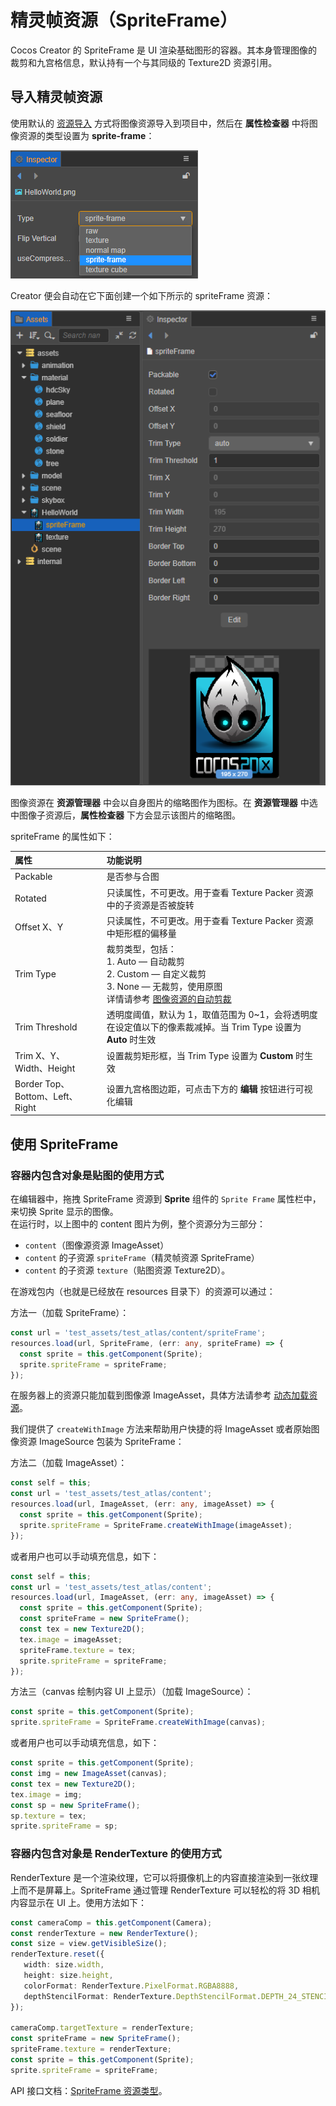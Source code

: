 # 精灵帧资源（SpriteFrame）

Cocos Creator 的 SpriteFrame 是 UI 渲染基础图形的容器。其本身管理图像的裁剪和九宫格信息，默认持有一个与其同级的 Texture2D 资源引用。

## 导入精灵帧资源

使用默认的 [资源导入](asset-workflow.md) 方式将图像资源导入到项目中，然后在 **属性检查器** 中将图像资源的类型设置为 **sprite-frame**：

![set sprite-frame](sprite-frame/set-spriteframe.png)

Creator 便会自动在它下面创建一个如下所示的 spriteFrame 资源：

![imported texture](sprite-frame/imported_texture.png)

图像资源在 **资源管理器** 中会以自身图片的缩略图作为图标。在 **资源管理器** 中选中图像子资源后，**属性检查器** 下方会显示该图片的缩略图。

spriteFrame 的属性如下：

| 属性 | 功能说明 |
| :--- | :--- |
| Packable    | 是否参与合图      |
| Rotated  | 只读属性，不可更改。用于查看 Texture Packer 资源中的子资源是否被旋转 |
| Offset X、Y | 只读属性，不可更改。用于查看 Texture Packer 资源中矩形框的偏移量 |
| Trim Type | 裁剪类型，包括：<br>1. Auto — 自动裁剪<br>2. Custom — 自定义裁剪<br>3. None — 无裁剪，使用原图<br>详情请参考 [图像资源的自动剪裁](trim.md) |
| Trim Threshold | 透明度阈值，默认为 1，取值范围为 0~1，会将透明度在设定值以下的像素裁减掉。当 Trim Type 设置为 **Auto** 时生效 |
| Trim X、Y、Width、Height | 设置裁剪矩形框，当 Trim Type 设置为 **Custom** 时生效 |
| Border Top、Bottom、Left、Right | 设置九宫格图边距，可点击下方的 **编辑** 按钮进行可视化编辑  |

## 使用 SpriteFrame

### 容器内包含对象是贴图的使用方式

在编辑器中，拖拽 SpriteFrame 资源到 **Sprite** 组件的 `Sprite Frame` 属性栏中，来切换 Sprite 显示的图像。<br>
在运行时，以上图中的 content 图片为例，整个资源分为三部分：
- `content`（图像源资源 ImageAsset）
- `content` 的子资源 `spriteFrame`（精灵帧资源 SpriteFrame）
- `content` 的子资源 `texture`（贴图资源 Texture2D）。

在游戏包内（也就是已经放在 resources 目录下）的资源可以通过：

方法一（加载 SpriteFrame）：

```typescript
const url = 'test_assets/test_atlas/content/spriteFrame';
resources.load(url, SpriteFrame, (err: any, spriteFrame) => {
  const sprite = this.getComponent(Sprite);
  sprite.spriteFrame = spriteFrame;
});
```

在服务器上的资源只能加载到图像源 ImageAsset，具体方法请参考 [动态加载资源](./dynamic-load-resources.md)。

我们提供了 `createWithImage` 方法来帮助用户快捷的将 ImageAsset 或者原始图像资源 ImageSource 包装为 SpriteFrame：

方法二（加载 ImageAsset）：

```typescript
const self = this;
const url = 'test_assets/test_atlas/content';
resources.load(url, ImageAsset, (err: any, imageAsset) => {
  const sprite = this.getComponent(Sprite);
  sprite.spriteFrame = SpriteFrame.createWithImage(imageAsset);
});
```

或者用户也可以手动填充信息，如下：

```typescript
const self = this;
const url = 'test_assets/test_atlas/content';
resources.load(url, ImageAsset, (err: any, imageAsset) => {
  const sprite = this.getComponent(Sprite);
  const spriteFrame = new SpriteFrame();
  const tex = new Texture2D();
  tex.image = imageAsset;
  spriteFrame.texture = tex;
  sprite.spriteFrame = spriteFrame;
});
```

方法三（canvas 绘制内容 UI 上显示）（加载 ImageSource）：

```typescript
const sprite = this.getComponent(Sprite);
sprite.spriteFrame = SpriteFrame.createWithImage(canvas);
```

或者用户也可以手动填充信息，如下：

```typescript
const sprite = this.getComponent(Sprite);
const img = new ImageAsset(canvas);
const tex = new Texture2D();
tex.image = img;
const sp = new SpriteFrame();
sp.texture = tex;
sprite.spriteFrame = sp;
```

### 容器内包含对象是 RenderTexture 的使用方式

RenderTexture 是一个渲染纹理，它可以将摄像机上的内容直接渲染到一张纹理上而不是屏幕上。SpriteFrame 通过管理 RenderTexture 可以轻松的将 3D 相机内容显示在 UI 上。使用方法如下：

```typescript
const cameraComp = this.getComponent(Camera);
const renderTexture = new RenderTexture();
const size = view.getVisibleSize();
renderTexture.reset({
   width: size.width,
   height: size.height,
   colorFormat: RenderTexture.PixelFormat.RGBA8888,
   depthStencilFormat: RenderTexture.DepthStencilFormat.DEPTH_24_STENCIL_8
});

cameraComp.targetTexture = renderTexture;
const spriteFrame = new SpriteFrame();
spriteFrame.texture = renderTexture;
const sprite = this.getComponent(Sprite);
sprite.spriteFrame = spriteFrame;
```

API 接口文档：[SpriteFrame 资源类型](__APIDOC__/zh/classes/asset.spriteframe.html)。
